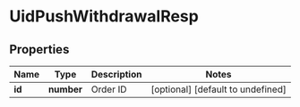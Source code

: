 # UidPushWithdrawalResp

## Properties

Name | Type | Description | Notes
------------ | ------------- | ------------- | -------------
**id** | **number** | Order ID | [optional] [default to undefined]

